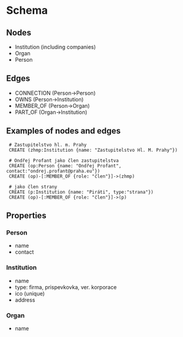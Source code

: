 
# Schema

## Nodes

- Institution (including companies)
- Organ
- Person

## Edges

- CONNECTION (Person->Person)
- OWNS (Person->Institution)
- MEMBER_OF (Person->Organ)
- PART_OF (Organ->Institution)


## Examples of nodes and edges

```
 # Zastupitelstvo hl. m. Prahy
 CREATE (zhmp:Institution {name: "Zastupitelstvo Hl. M. Prahy"})

 # Ondřej Profant jako člen zastupitelstva
 CREATE (op:Person {name: "Ondřej Profant", contact:"ondrej.profant@praha.eu"})
 CREATE (op)-[:MEMBER_OF {role: "člen"}]->(zhmp)

 # jako člen strany
 CREATE (p:Institution {name: "Piráti", type:"strana"})
 CREATE (op)-[:MEMBER_OF {role: "člen"}]->(p)

```

## Properties

### Person
- name
- contact

### Institution

- name
- type: firma, prispevkovka, ver. korporace
- ico (unique)
- address

### Organ

- name
